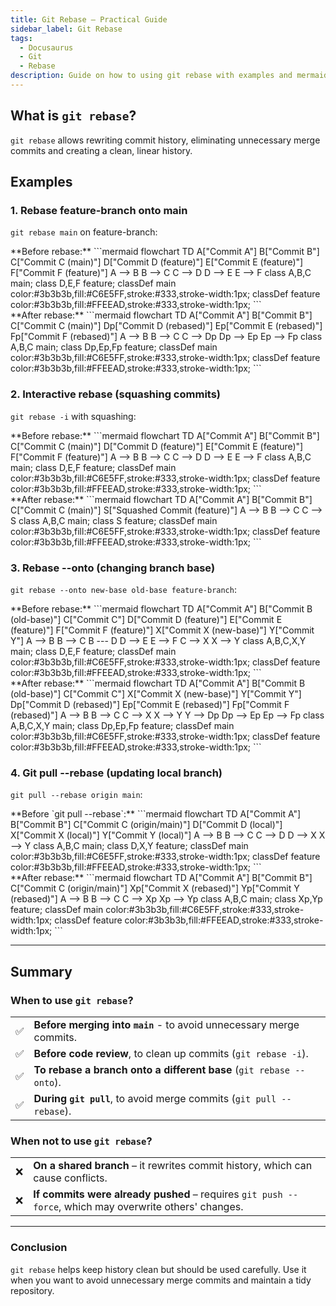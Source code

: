 ```yaml
---
title: Git Rebase – Practical Guide
sidebar_label: Git Rebase
tags:
  - Docusaurus
  - Git
  - Rebase
description: Guide on how to using git rebase with examples and mermaid diagrams.
---
```


## What is `git rebase`?
`git rebase` allows rewriting commit history, eliminating unnecessary merge commits and creating a clean, linear history.

## Examples

### 1. Rebase feature-branch onto main
`git rebase main` on feature-branch:

<div class="row">
  <div class="col col--6">
    **Before rebase:**
    ```mermaid
    flowchart TD
      A["Commit A"]
      B["Commit B"]
      C["Commit C (main)"]
      D["Commit D (feature)"]
      E["Commit E (feature)"]
      F["Commit F (feature)"]
      A --> B
      B --> C
      C --> D
      D --> E
      E --> F
      class A,B,C main;
      class D,E,F feature;
      classDef main color:#3b3b3b,fill:#C6E5FF,stroke:#333,stroke-width:1px;
      classDef feature color:#3b3b3b,fill:#FFEEAD,stroke:#333,stroke-width:1px;
    ```
  </div>
  <div class="col col--6">
    **After rebase:**  
    ```mermaid
    flowchart TD
      A["Commit A"]
      B["Commit B"]
      C["Commit C (main)"]
      Dp["Commit D (rebased)"]
      Ep["Commit E (rebased)"]
      Fp["Commit F (rebased)"]
      A --> B
      B --> C
      C --> Dp
      Dp --> Ep
      Ep --> Fp
      class A,B,C main;
      class Dp,Ep,Fp feature;
      classDef main color:#3b3b3b,fill:#C6E5FF,stroke:#333,stroke-width:1px;
      classDef feature color:#3b3b3b,fill:#FFEEAD,stroke:#333,stroke-width:1px;
    ```
  </div>
</div>

### 2. Interactive rebase (squashing commits)
`git rebase -i` with squashing:

<div class="row">
  <div class="col col--6">
    **Before rebase:**
    ```mermaid
    flowchart TD
      A["Commit A"]
      B["Commit B"]
      C["Commit C (main)"]
      D["Commit D (feature)"]
      E["Commit E (feature)"]
      F["Commit F (feature)"]
      A --> B
      B --> C
      C --> D
      D --> E
      E --> F
      class A,B,C main;
      class D,E,F feature;
      classDef main color:#3b3b3b,fill:#C6E5FF,stroke:#333,stroke-width:1px;
      classDef feature color:#3b3b3b,fill:#FFEEAD,stroke:#333,stroke-width:1px;
    ```
  </div>
  <div class="col col--6">
    **After rebase:**  
    ```mermaid
    flowchart TD
      A["Commit A"]
      B["Commit B"]
      C["Commit C (main)"]
      S["Squashed Commit (feature)"]
      A --> B
      B --> C
      C --> S
      class A,B,C main;
      class S feature;
      classDef main color:#3b3b3b,fill:#C6E5FF,stroke:#333,stroke-width:1px;
      classDef feature color:#3b3b3b,fill:#FFEEAD,stroke:#333,stroke-width:1px;
    ```
  </div>
</div>

### 3. Rebase --onto (changing branch base)
`git rebase --onto new-base old-base feature-branch`:

<div class="row">
  <div class="col col--6">
    **Before rebase:**
    ```mermaid
    flowchart TD
      A["Commit A"]
      B["Commit B (old-base)"]
      C["Commit C"]
      D["Commit D (feature)"]
      E["Commit E (feature)"]
      F["Commit F (feature)"]
      X["Commit X (new-base)"]
      Y["Commit Y"]
      A --> B
      B --> C
      B --- D
      D --> E
      E --> F
      C --> X
      X --> Y
      class A,B,C,X,Y main;
      class D,E,F feature;
      classDef main color:#3b3b3b,fill:#C6E5FF,stroke:#333,stroke-width:1px;
      classDef feature color:#3b3b3b,fill:#FFEEAD,stroke:#333,stroke-width:1px;
    ```
  </div>
  <div class="col col--6">
    **After rebase:**  
    ```mermaid
    flowchart TD
      A["Commit A"]
      B["Commit B (old-base)"]
      C["Commit C"]
      X["Commit X (new-base)"]
      Y["Commit Y"]
      Dp["Commit D (rebased)"]
      Ep["Commit E (rebased)"]
      Fp["Commit F (rebased)"]
      A --> B
      B --> C
      C --> X
      X --> Y
      Y --> Dp
      Dp --> Ep
      Ep --> Fp
      class A,B,C,X,Y main;
      class Dp,Ep,Fp feature;
      classDef main color:#3b3b3b,fill:#C6E5FF,stroke:#333,stroke-width:1px;
      classDef feature color:#3b3b3b,fill:#FFEEAD,stroke:#333,stroke-width:1px;
    ```
  </div>
</div>

### 4. Git pull --rebase (updating local branch)
`git pull --rebase origin main`:

<div class="row">
  <div class="col col--6">
    **Before `git pull --rebase`:**
    ```mermaid
    flowchart TD
      A["Commit A"]
      B["Commit B"]
      C["Commit C (origin/main)"]
      D["Commit D (local)"]
      X["Commit X (local)"]
      Y["Commit Y (local)"]
      A --> B
      B --> C
      C --> D
      D --> X
      X --> Y
      class A,B,C main;
      class D,X,Y feature;
      classDef main color:#3b3b3b,fill:#C6E5FF,stroke:#333,stroke-width:1px;
      classDef feature color:#3b3b3b,fill:#FFEEAD,stroke:#333,stroke-width:1px;
    ```
  </div>
  <div class="col col--6">
    **After rebase:**  
    ```mermaid
    flowchart TD
      A["Commit A"]
      B["Commit B"]
      C["Commit C (origin/main)"]
      Xp["Commit X (rebased)"]
      Yp["Commit Y (rebased)"]
      A --> B
      B --> C
      C --> Xp
      Xp --> Yp
      class A,B,C main;
      class Xp,Yp feature;
      classDef main color:#3b3b3b,fill:#C6E5FF,stroke:#333,stroke-width:1px;
      classDef feature color:#3b3b3b,fill:#FFEEAD,stroke:#333,stroke-width:1px;
    ```
  </div>
</div>


---

## Summary

### When to use `git rebase`?

|   |                                                                      |
|---|----------------------------------------------------------------------|
| ✅ | **Before merging into `main`** - to avoid unnecessary merge commits. |
| ✅ | **Before code review**, to clean up commits (`git rebase -i`).       |
| ✅ | **To rebase a branch onto a different base** (`git rebase --onto`).  |    
| ✅ | **During `git pull`**, to avoid merge commits (`git pull --rebase`). |


### When **not to use** `git rebase`?  
|   |                                                                                                        |
|---|--------------------------------------------------------------------------------------------------------|
| ❌ | **On a shared branch** – it rewrites commit history, which can cause conflicts.                        |    
| ❌ | **If commits were already pushed** – requires `git push --force`, which may overwrite others' changes. |    

---

### Conclusion
`git rebase` helps keep history clean but should be used carefully. Use it when you want to avoid unnecessary merge commits and maintain a tidy repository.
